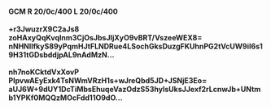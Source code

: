 #### GCM R 20/0c/400 L 20/0c/400
**+r3JwuzrX9C2aJs8**<br/>**zoHAxyQqKvqlnm3CjOsJbsJljXyO9vBRT/VszeeWEX8=**<br/>**nNHNIlfkyS89yPqmHJtFLNDRue4LSochGksDuzgFKUhnPG2tVcUW9iI6s19H31tGDsbddjpAL9nAdMzN...**<br/><br/>
**nh7noKCktdVxXovP**<br/>**PIpvwAEyExk4TsNWmVRzH1s+wJreQbd5JD+JSNjE3Eo=**<br/>**aUJ6W+9dUY1DcTiMbsEhuqeVazOdzS53hylsUksJJexf2rLcnwJb+UNtmb1YPKf0MQQzMOcFdd11O9dO...**